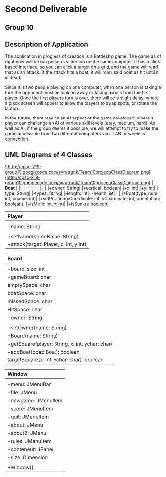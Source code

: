 # Second Deliverable #


## Group 10 ##

## Description of Application ##

The application in progress of creation is a Battleship game. The game as of right now will be run person vs. person on the same computer. It has a click based interface, so you can click a target on a grid, and the game will read that as an attack. If the attack hits a boat, it will mark said boat as hit until it is dead.

Since it is two people playing on one computer, when one person is taking a turn the opponent must be looking away or facing across from the first player. Once the first players turn is over, there will be a slight delay, where a black screen will appear to allow the players to swap spots, or rotate the laptop.

In the future, there may be an AI aspect of the game developed, where a player can challenge an AI of various skill levels (easy, medium, hard). As well as AI, if the group deems it possible, we will attempt to try to make the game accessible from two different computers via a LAN or wireless connection.

## UML Diagrams of 4 Classes ##
![http://cpsc-219-group10.googlecode.com/svn/trunk/Team10project/ClassDiagram.png](http://cpsc-219-group10.googlecode.com/svn/trunk/Team10project/ClassDiagram.png)
| **Boat** |
|:---------|
|  |
|+owner: String|
|+vertical: boolean|
|+x: int|
|+y: int|
|-type: String|
|-types: String|
|-length: int|
|-health: int|
|  |
|+Boat(type\_num: int, pname: int)|
|+setPosition(xCoordinate: int, yCoordinate: int, orientation: boolean)|
|+isMe(x: int, y:int)|
|+isSunk(): boolean|



| **Player** |
|:-----------|
|  |
|-name: String|
|  |
|+setName(someName: String)|
|+attack(target: Player, x: int, y:int)|



| **Board** |
|:----------|
|  |
|-board\_size: int|
|-gameBoard: char|
|emptySpace: char|
|boatSpace: char|
|missedSpace: char|
|HitSpace: char|
|-owner: String|
|  |
|+setOwner(name: String)|
|+Board(name: String)|
|+getSquare(player: String, x: int, ychar: char)|
|+addBoat(boat: Boat): boolean|
|targetSquare(x: int, ychar: char): boolean|



| **Window** |
|:-----------|
||
|-menu: JMenuBar|
|-file: JMenu|
|-newgame: JMenuItem|
|-score: JMenuItem|
|-quit: JMenuItem|
|-about: JMenu|
|-about2: JMenu|
|-rules: JMenuItem|
|-conteneur: JPanel|
|-size: Dimension|
|  |
|+Window()|